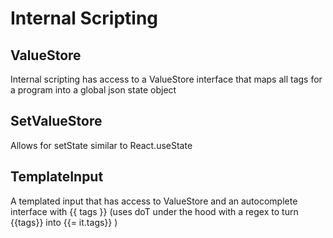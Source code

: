 # Internal Scripting

## ValueStore

Internal scripting has access to a ValueStore interface that maps all tags for a program into a global json state object

## SetValueStore

Allows for setState similar to React.useState

## TemplateInput

A templated input that has access to ValueStore and an autocomplete interface with {{ tags }} (uses doT under the hood with a regex to turn {{tags}} into {{= it.tags}} )

